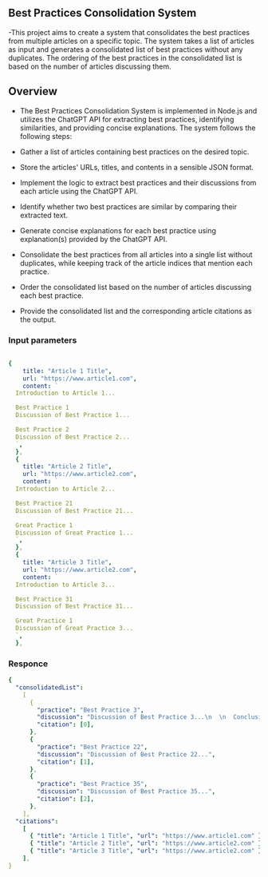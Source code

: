 ## Best Practices Consolidation System

-This project aims to create a system that consolidates the best practices from multiple articles on a specific topic. The system takes a list of articles as input and generates a consolidated list of best practices without any duplicates. The ordering of the best practices in the consolidated list is based on the number of articles discussing them.

## Overview

- The Best Practices Consolidation System is implemented in Node.js and utilizes the ChatGPT API for extracting best practices, identifying similarities, and providing concise explanations. The system follows the following steps:

- Gather a list of articles containing best practices on the desired topic.

- Store the articles' URLs, titles, and contents in a sensible JSON format.

- Implement the logic to extract best practices and their discussions from each article using the ChatGPT API.

- Identify whether two best practices are similar by comparing their extracted text.
- Generate concise explanations for each best practice using explanation(s) provided by the ChatGPT API.
- Consolidate the best practices from all articles into a single list without duplicates, while keeping track of the article indices that mention each practice.
- Order the consolidated list based on the number of articles discussing each best practice.
- Provide the consolidated list and the corresponding article citations as the output.

### Input parameters

```yaml

{
    title: "Article 1 Title",
    url: "https://www.article1.com",
    content: `
  Introduction to Article 1...

  Best Practice 1
  Discussion of Best Practice 1...

  Best Practice 2
  Discussion of Best Practice 2...
  `,
  },
  {
    title: "Article 2 Title",
    url: "https://www.article2.com",
    content: `
  Introduction to Article 2...

  Best Practice 21
  Discussion of Best Practice 21...

  Great Practice 1
  Discussion of Great Practice 1...
  `,
  },
  {
    title: "Article 3 Title",
    url: "https://www.article2.com",
    content: `
  Introduction to Article 3...

  Best Practice 31
  Discussion of Best Practice 31...

  Great Practice 1
  Discussion of Great Practice 3...
  `,
  },

```

### Responce

```yaml
{
  "consolidatedList":
    [
      {
        "practice": "Best Practice 3",
        "discussion": "Discussion of Best Practice 3...\n  \n  Conclusion to Article 1...",
        "citation": [0],
      },
      {
        "practice": "Best Practice 22",
        "discussion": "Discussion of Best Practice 22...",
        "citation": [1],
      },
      {
        "practice": "Best Practice 35",
        "discussion": "Discussion of Best Practice 35...",
        "citation": [2],
      },
    ],
  "citations":
    [
      { "title": "Article 1 Title", "url": "https://www.article1.com" },
      { "title": "Article 2 Title", "url": "https://www.article2.com" },
      { "title": "Article 3 Title", "url": "https://www.article2.com" },
    ],
}
```
